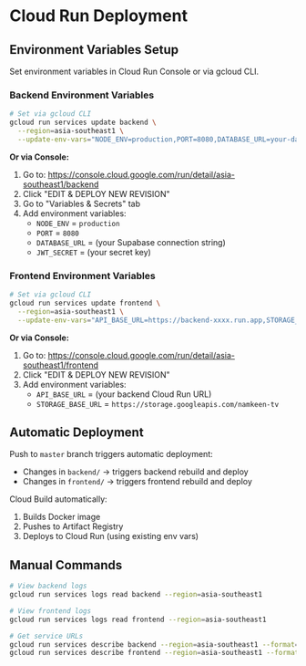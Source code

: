 # Cloud Run Deployment

## Environment Variables Setup

Set environment variables in Cloud Run Console or via gcloud CLI.

### Backend Environment Variables

```bash
# Set via gcloud CLI
gcloud run services update backend \
  --region=asia-southeast1 \
  --update-env-vars="NODE_ENV=production,PORT=8080,DATABASE_URL=your-database-url,JWT_SECRET=your-jwt-secret"
```

**Or via Console:**
1. Go to: https://console.cloud.google.com/run/detail/asia-southeast1/backend
2. Click "EDIT & DEPLOY NEW REVISION"
3. Go to "Variables & Secrets" tab
4. Add environment variables:
   - `NODE_ENV` = `production`
   - `PORT` = `8080`
   - `DATABASE_URL` = (your Supabase connection string)
   - `JWT_SECRET` = (your secret key)

### Frontend Environment Variables

```bash
# Set via gcloud CLI
gcloud run services update frontend \
  --region=asia-southeast1 \
  --update-env-vars="API_BASE_URL=https://backend-xxxx.run.app,STORAGE_BASE_URL=https://storage.googleapis.com/namkeen-tv"
```

**Or via Console:**
1. Go to: https://console.cloud.google.com/run/detail/asia-southeast1/frontend
2. Click "EDIT & DEPLOY NEW REVISION"
3. Add environment variables:
   - `API_BASE_URL` = (your backend Cloud Run URL)
   - `STORAGE_BASE_URL` = `https://storage.googleapis.com/namkeen-tv`

## Automatic Deployment

Push to `master` branch triggers automatic deployment:
- Changes in `backend/` → triggers backend rebuild and deploy
- Changes in `frontend/` → triggers frontend rebuild and deploy

Cloud Build automatically:
1. Builds Docker image
2. Pushes to Artifact Registry
3. Deploys to Cloud Run (using existing env vars)

## Manual Commands

```bash
# View backend logs
gcloud run services logs read backend --region=asia-southeast1

# View frontend logs
gcloud run services logs read frontend --region=asia-southeast1

# Get service URLs
gcloud run services describe backend --region=asia-southeast1 --format='value(status.url)'
gcloud run services describe frontend --region=asia-southeast1 --format='value(status.url)'
```

